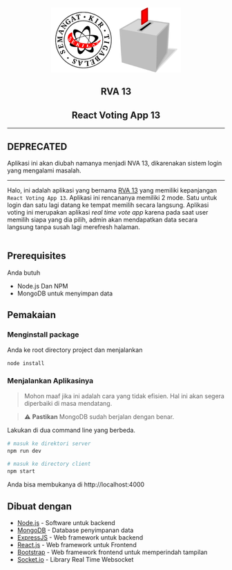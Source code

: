 <p align="center">
  <a href="https://github.com/sekilas13/rva13"><img width="150" height="150" src="./asset/kir.png"><img width="150" height="150" src="./asset/logo.png"></a>
</p>

<h2 align="center">RVA 13</h2>
<h2 align="center">React Voting App 13</h2>

---

## DEPRECATED

<p>Aplikasi ini akan diubah namanya menjadi NVA 13, dikarenakan sistem login yang mengalami masalah.</p>

---

Halo, ini adalah aplikasi yang bernama [RVA 13](https://github.com/sekilas13/rva13) yang memiliki kepanjangan `React Voting App 13`. Aplikasi ini rencananya memiliki 2 mode. Satu untuk login dan satu lagi datang ke tempat memilih secara langsung. Aplikasi voting ini merupakan aplikasi _real time vote app_ karena pada saat user memilih siapa yang dia pilih, admin akan mendapatkan data secara langsung tanpa susah lagi merefresh halaman.
<br /><br />

## Prerequisites

Anda butuh

- Node.js Dan NPM
- MongoDB untuk menyimpan data

## Pemakaian

### Menginstall package

Anda ke root directory project dan menjalankan

```sh
node install
```

### Menjalankan Aplikasinya

> Mohon maaf jika ini adalah cara yang tidak efisien. Hal ini akan segera diperbaiki di masa mendatang.

> :warning: **Pastikan** MongoDB sudah berjalan dengan benar.

Lakukan di dua command line yang berbeda.

```sh
# masuk ke direktori server
npm run dev
```

```sh
# masuk ke directory client
npm start
```

Anda bisa membukanya di http://localhost:4000

## Dibuat dengan

- [Node.js](https://nodejs.org/en/) - Software untuk backend
- [MongoDB](https://www.mongodb.com/) - Database penyimpanan data
- [ExpressJS](https://expressjs.com/) - Web framework untuk backend
- [React.js](https://reactjs.org/) - Web framework untuk Frontend
- [Bootstrap](https://getbootstrap.com/) - Web framework frontend untuk memperindah tampilan
- [Socket.io](https://socket.io/) - Library Real Time Websocket
